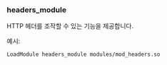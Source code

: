 ### headers_module

HTTP 헤더를 조작할 수 있는 기능을 제공합니다.

예시:
```
LoadModule headers_module modules/mod_headers.so
```